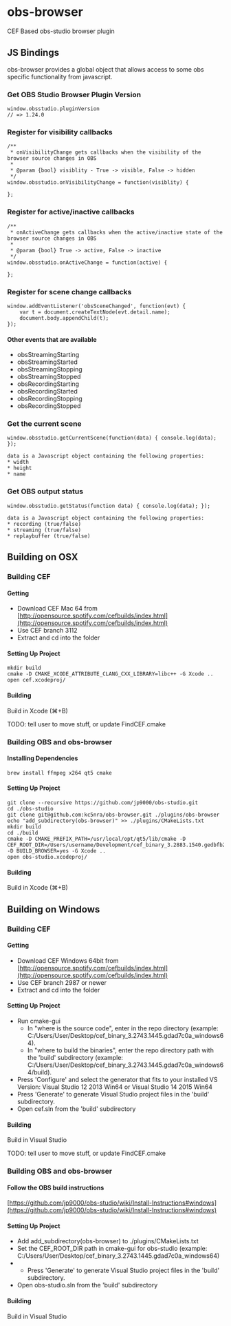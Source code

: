 # obs-browser

CEF Based obs-studio browser plugin

## JS Bindings

obs-browser provides a global object that allows access to some obs specific functionality from javascript.

### Get OBS Studio Browser Plugin Version
```
window.obsstudio.pluginVersion
// => 1.24.0
```

### Register for visibility callbacks
```
/**
 * onVisibilityChange gets callbacks when the visibility of the browser source changes in OBS
 *
 * @param {bool} visiblity - True -> visible, False -> hidden
 */
window.obsstudio.onVisibilityChange = function(visiblity) {
	
};
```

### Register for active/inactive callbacks
```
/**
 * onActiveChange gets callbacks when the active/inactive state of the browser source changes in OBS
 *
 * @param {bool} True -> active, False -> inactive
 */
window.obsstudio.onActiveChange = function(active) {
	
};
```

### Register for scene change callbacks
```
window.addEventListener('obsSceneChanged', function(evt) {
	var t = document.createTextNode(evt.detail.name);
    document.body.appendChild(t);
});
```
#### Other events that are available
* obsStreamingStarting
* obsStreamingStarted
* obsStreamingStopping
* obsStreamingStopped
* obsRecordingStarting
* obsRecordingStarted
* obsRecordingStopping
* obsRecordingStopped

### Get the current scene
```
window.obsstudio.getCurrentScene(function(data) { console.log(data); });

data is a Javascript object containing the following properties:
* width
* height
* name
```

### Get OBS output status
```
window.obsstudio.getStatus(function data) { console.log(data); });

data is a Javascript object containing the following properties:
* recording (true/false)
* streaming (true/false)
* replaybuffer (true/false)
```

## Building on OSX

### Building CEF
#### Getting
*  Download CEF Mac 64 from [http://opensource.spotify.com/cefbuilds/index.html](http://opensource.spotify.com/cefbuilds/index.html)
  *  Use CEF branch 3112
*  Extract and cd into the folder

#### Setting Up Project
```
mkdir build
cmake -D CMAKE_XCODE_ATTRIBUTE_CLANG_CXX_LIBRARY=libc++ -G Xcode ..
open cef.xcodeproj/
```

#### Building
Build in Xcode (⌘+B)

TODO: tell user to move stuff, or update FindCEF.cmake

### Building OBS and obs-browser
#### Installing Dependencies
```
brew install ffmpeg x264 qt5 cmake
```

#### Setting Up Project
```
git clone --recursive https://github.com/jp9000/obs-studio.git
cd ./obs-studio
git clone git@github.com:kc5nra/obs-browser.git ./plugins/obs-browser
echo "add_subdirectory(obs-browser)" >> ./plugins/CMakeLists.txt
mkdir build
cd ./build
cmake -D CMAKE_PREFIX_PATH=/usr/local/opt/qt5/lib/cmake -D CEF_ROOT_DIR=/Users/username/Development/cef_binary_3.2883.1540.gedbfb20_macosx64 -D BUILD_BROWSER=yes -G Xcode ..
open obs-studio.xcodeproj/
```

#### Building
Build in Xcode (⌘+B)

## Building on Windows

### Building CEF
#### Getting
*  Download CEF Windows 64bit from [http://opensource.spotify.com/cefbuilds/index.html](http://opensource.spotify.com/cefbuilds/index.html)
  *  Use CEF branch 2987 or newer
*  Extract and cd into the folder

#### Setting Up Project
* Run cmake-gui
  * In "where is the source code", enter in the repo directory (example: C:/Users/User/Desktop/cef_binary_3.2743.1445.gdad7c0a_windows64).
  * In "where to build the binaries", enter the repo directory path with the 'build' subdirectory (example: C:/Users/User/Desktop/cef_binary_3.2743.1445.gdad7c0a_windows64/build).
* Press 'Configure' and select the generator that fits to your installed VS Version:
Visual Studio 12 2013 Win64 or Visual Studio 14 2015 Win64
* Press 'Generate' to generate Visual Studio project files in the 'build' subdirectory.
* Open cef.sln from the 'build' subdirectory

#### Building
Build in Visual Studio

TODO: tell user to move stuff, or update FindCEF.cmake

### Building OBS and obs-browser
#### Follow the OBS build instructions
[https://github.com/jp9000/obs-studio/wiki/Install-Instructions#windows](https://github.com/jp9000/obs-studio/wiki/Install-Instructions#windows)

#### Setting Up Project
* Add add_subdirectory(obs-browser) to ./plugins/CMakeLists.txt
* Set the CEF_ROOT_DIR path in cmake-gui for obs-studio (example: C:/Users/User/Desktop/cef_binary_3.2743.1445.gdad7c0a_windows64)
* * Press 'Generate' to generate Visual Studio project files in the 'build' subdirectory.
* Open obs-studio.sln from the 'build' subdirectory

#### Building
Build in Visual Studio
